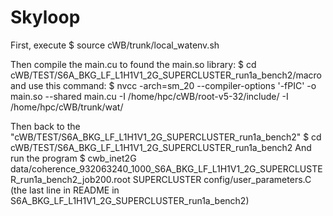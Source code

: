 Skyloop
=======
First, execute 
$ source cWB/trunk/local_watenv.sh

Then compile the main.cu to found the main.so library: 
$ cd cWB/TEST/S6A_BKG_LF_L1H1V1_2G_SUPERCLUSTER_run1a_bench2/macro 
and use this command: 
$ nvcc -arch=sm_20 --compiler-options '-fPIC' -o main.so --shared main.cu -I /home/hpc/cWB/root-v5-32/include/ -I /home/hpc/cWB/trunk/wat/

Then back to the "cWB/TEST/S6A_BKG_LF_L1H1V1_2G_SUPERCLUSTER_run1a_bench2" 
$ cd cWB/TEST/S6A_BKG_LF_L1H1V1_2G_SUPERCLUSTER_run1a_bench2 
And run the program 
$ cwb_inet2G data/coherence_932063240_1000_S6A_BKG_LF_L1H1V1_2G_SUPERCLUSTER_run1a_bench2_job200.root SUPERCLUSTER config/user_parameters.C
(the last line in README in S6A_BKG_LF_L1H1V1_2G_SUPERCLUSTER_run1a_bench2)
